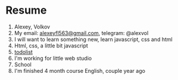 #  Resume #

1. Alexey, Volkov
2. My email: alexeyfl563@gmail.com, telegram: @alexvol
3. I will want to learn something new, learn javascript, css and html
4. Html, css, a little bit javascript
5. [todolist](https://github.com/AlexeyFL/Todo)
6. I'm working for little web studio
7. School
8. I'm finished 4 month course  English, couple year ago 